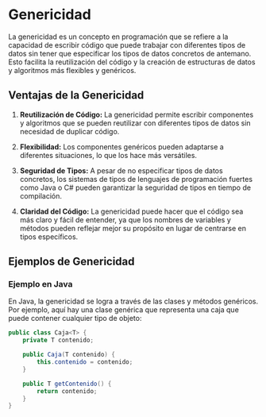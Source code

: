 # Genericidad

La genericidad es un concepto en programación que se refiere a la capacidad de escribir código que puede trabajar con diferentes tipos de datos sin tener que especificar los tipos de datos concretos de antemano. Esto facilita la reutilización del código y la creación de estructuras de datos y algoritmos más flexibles y genéricos.

## Ventajas de la Genericidad

1. **Reutilización de Código:** La genericidad permite escribir componentes y algoritmos que se pueden reutilizar con diferentes tipos de datos sin necesidad de duplicar código.

2. **Flexibilidad:** Los componentes genéricos pueden adaptarse a diferentes situaciones, lo que los hace más versátiles.

3. **Seguridad de Tipos:** A pesar de no especificar tipos de datos concretos, los sistemas de tipos de lenguajes de programación fuertes como Java o C# pueden garantizar la seguridad de tipos en tiempo de compilación.

4. **Claridad del Código:** La genericidad puede hacer que el código sea más claro y fácil de entender, ya que los nombres de variables y métodos pueden reflejar mejor su propósito en lugar de centrarse en tipos específicos.

## Ejemplos de Genericidad

### Ejemplo en Java

En Java, la genericidad se logra a través de las clases y métodos genéricos. Por ejemplo, aquí hay una clase genérica que representa una caja que puede contener cualquier tipo de objeto:

```java
public class Caja<T> {
    private T contenido;

    public Caja(T contenido) {
        this.contenido = contenido;
    }

    public T getContenido() {
        return contenido;
    }
}
